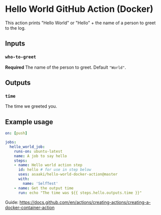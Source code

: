 # Hello World GitHub Action (Docker)

This action prints "Hello World" or "Hello" + the name of a person to greet to the log.

## Inputs

### `who-to-greet`

**Required** The name of the person to greet. Default `"World"`.

## Outputs

### `time`

The time we greeted you.

## Example usage

```yaml
on: [push]

jobs:
  hello_world_job:
    runs-on: ubuntu-latest
    name: A job to say hello
    steps:
    - name: Hello world action step
      id: hello # for use in step below
      uses: asaaki/hello-world-docker-action@master
      with:
        name: 'SelfTest'
    - name: Get the output time
      run: echo "The time was ${{ steps.hello.outputs.time }}"
```

Guide:
<https://docs.github.com/en/actions/creating-actions/creating-a-docker-container-action>
